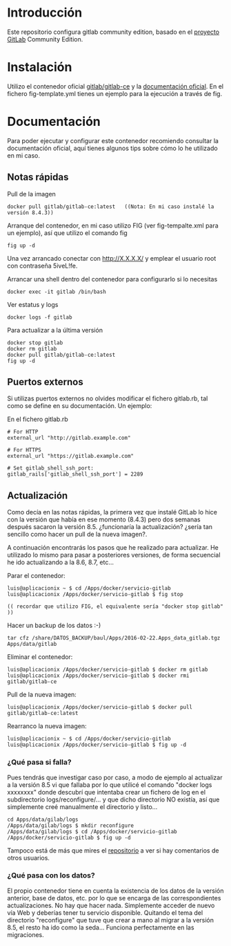 # Introducción


Este repositorio configura gitlab community edition, basado en el [proyecto GitLab](https://gitlab.com/gitlab-org/gitlab-ce/tree/master/docker) Community Edition.


# Instalación

Utilizo el contenedor oficial [gitlab/gitlab-ce](https://hub.docker.com/r/gitlab/gitlab-ce/) y la [documentación oficial](https://hub.docker.com/r/gitlab/gitlab-ce/). En el fichero fig-template.yml tienes un ejemplo para la ejecución a través de fig.


# Documentación

Para poder ejecutar y configurar este contenedor recomiendo consultar la documentación oficial, aquí tienes algunos tips sobre cómo lo he utilizado en mi caso.


## Notas rápidas


Pull de la imagen

    docker pull gitlab/gitlab-ce:latest   ((Nota: En mi caso instalé la versión 8.4.3))

Arranque del contenedor, en mi caso utilizo FIG (ver fig-tempalte.xml para un ejemplo), así que utilizo el comando fig

    fig up -d

Una vez arrancado conectar con http://X.X.X.X/ y emplear el usuario root con contraseña 5iveL!fe.

Arrancar una shell dentro del contenedor para configurarlo si lo necesitas

    docker exec -it gitlab /bin/bash
    
Ver estatus y logs

    docker logs -f gitlab


Para actualizar a la última versión

    docker stop gitlab
    docker rm gitlab
    docker pull gitlab/gitlab-ce:latest
    fig up -d


## Puertos externos

Si utilizas puertos externos no olvides modificar el fichero gitlab.rb, tal como se define en su documentación. Un ejemplo:

En el fichero gitlab.rb

    # For HTTP
    external_url "http://gitlab.example.com"
    
    # For HTTPS
    external_url "https://gitlab.example.com"

    # Set gitlab_shell_ssh_port:
    gitlab_rails['gitlab_shell_ssh_port'] = 2289


## Actualización

Como decía en las notas rápidas, la primera vez que instalé GitLab lo hice con la versión que había en ese momento (8.4.3) pero dos semanas después sacaron la versión 8.5. ¿funcionaría la actualización? ¿sería tan sencillo como hacer un pull de la nueva imagen?. 

A continuación encontrarás los pasos que he realizado para actualizar. He utilizado lo mismo para pasar a posteriores versiones, de forma secuencial he ido actualizando a la 8.6, 8.7, etc... 

Parar el contenedor:

    luis@aplicacionix ~ $ cd /Apps/docker/servicio-gitlab
    luis@aplicacionix /Apps/docker/servicio-gitlab $ fig stop
    
    (( recordar que utilizo FIG, el equivalente sería "docker stop gitlab" ))

Hacer un backup de los datos :-)
     
    tar cfz /share/DATOS_BACKUP/baul/Apps/2016-02-22.Apps_data_gitlab.tgz Apps/data/gitlab
    
Eliminar el contenedor:

    luis@aplicacionix /Apps/docker/servicio-gitlab $ docker rm gitlab
    luis@aplicacionix /Apps/docker/servicio-gitlab $ docker rmi gitlab/gitlab-ce
    
Pull de la nueva imagen: 

    luis@aplicacionix /Apps/docker/servicio-gitlab $ docker pull gitlab/gitlab-ce:latest

Rearranco la nueva imagen: 

    luis@aplicacionix ~ $ cd /Apps/docker/servicio-gitlab
    luis@aplicacionix /Apps/docker/servicio-gitlab $ fig up -d

### ¿Qué pasa si falla?
Pues tendrás que investigar caso por caso, a modo de ejemplo al actualizar a la versión 8.5 vi que fallaba por lo que utilicé el comando "docker logs xxxxxxxx" donde descubrí que intentaba crear un fichero de log en el subdirectorio logs/reconfigure/... y que dicho directorio NO existía, así que simplemente creé manualmente el directorio y listo... 

    cd Apps/data/gilab/logs
    /Apps/data/gilab/logs $ mkdir reconfigure
    /Apps/data/gilab/logs $ cd /Apps/docker/servicio-gitlab
    /Apps/docker/servicio-gitlab $ fig up -d 

Tampoco está de más que mires el [repositorio](https://hub.docker.com/r/gitlab/gitlab-ce/) a ver si hay comentarios de otros usuarios. 
    
### ¿Qué pasa con los datos?

El propio contenedor tiene en cuenta la existencia de los datos de la versión anterior, base de datos, etc. por lo que se encarga de las correspondientes actualizaciones. No hay que hacer nada. Simplemente acceder de nuevo vía Web y deberías tener tu servicio disponible. 
Quitando el tema del directorio "reconfigure" que tuve que crear a mano al migrar a la versión 8.5, el resto ha ido como la seda... Funciona perfectamente en las migraciones. 



